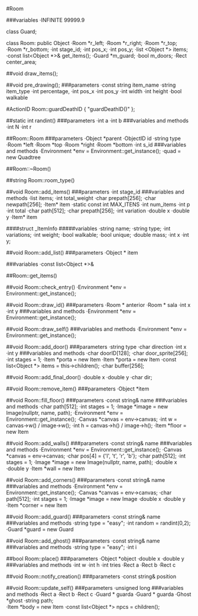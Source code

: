 #Room

###variables
    ·INFINITE 99999.9

class Guard;

class Room: public Object
	·Room *r_left;
	·Room *r_right;
	·Room *r_top;
	·Room *r_bottom;
	·int stage_id;
	·int pos_x;
	·int pos_y;
	·list <Object *> items;
    ·const list<Object *>& get_items();
	·Guard *m_guard;
    ·bool m_doors;
    ·Rect center_area;

##void draw_items();

##void pre_drawing();
###parameters
    ·const string item_name
    ·string item_type
    ·int percentage,
	·int pos_x
    ·int pos_y
    ·int width
    ·int height
    ·bool walkable

#ActionID Room::guardDeathID { "guardDeathID()" };

##static int randint()
###parameters
    ·int a
    ·int b
###variables and methods
    ·int N
    ·int r

##Room::Room
###parameters
    ·Object *parent
    ·ObjectID id
    ·string type
    ·Room *left
    ·Room *top
    ·Room *right
    ·Room *bottom
    ·int s_id
###variables and methods
    ·Environment *env = Environment::get_instance();
    ·quad = new Quadtree

##Room::~Room()

##string Room::room_type()

##void Room::add_items()
###parameters
    ·int stage_id
###variables and methods
    ·list<ItemInfo> items;
    ·int total_weight
    ·char prepath[256];
    ·char newpath[256];
    ·Item* item
    ·static const int MAX_ITENS
    ·int num_items
    ·int p
    ·int total
    ·char path[512];
    ·char prepath[256];
    ·int variation
    ·double x
    ·double y
    ·Item* item

####struct _ItemInfo
#####variables
    ·string name;
    ·string type;
    ·int variations;
    ·int weight;
    ·bool walkable;
    ·bool unique;
    ·double mass;
    ·int x
    ·int y;

##void Room::add_list()
###parameters
    ·Object  * item

###variables
    ·const list<Object *>&

##Room::get_items()

##void Room::check_entry()
    ·Environment *env = Environment::get_instance();

##void Room::draw_id()
###parameters
    ·Room * anterior
    ·Room * sala
    ·int x
    ·int y
###variables and methods
    ·Environment *env = Environment::get_instance();

##void Room::draw_self()
###variables and methods
    ·Environment *env = Environment::get_instance();

##void Room::add_door()
###parameters
    ·string type
    ·char direction
    ·int x
    ·int y
###variables and methods
    ·char doorID[128];
    ·char door_sprite[256];
    ·int stages = 1;
    ·Item *porta = new Item
    ·Item *porta = new Item
    ·const list<Object *> items = this->children();
    ·char buffer[256];

##void Room::add_final_door()
    ·double x
    ·double y
    ·char dir;

##void Room::remove_item()
###parameters
    ·Object *item

##void Room::fill_floor()
###parameters
    ·const string& name
###variables and methods
    ·char path[512];
    ·int stages = 1;
    ·Image *image = new Image(nullptr, name, path);
    ·Environment *env = Environment::get_instance();
    ·Canvas *canvas = env->canvas;
    ·int w = canvas->w() / image->w();
    ·int h = canvas->h() / image->h();
    ·Item *floor = new Item

##void Room::add_walls()
###parameters
    ·const string& name
###variables and methods
    ·Environment *env = Environment::get_instance();
    ·Canvas *canvas = env->canvas;
    ·char pos[4] = {'l', 't', 'r', 'b'};
    ·char path[512];
    ·int stages = 1;
    ·Image *image = new Image(nullptr, name, path);
    ·double x
    ·double y
    ·Item *wall = new Item

##void Room::add_corners()
###parameters
    ·const string& name
###variables and methods
    ·Environment *env = Environment::get_instance();
    ·Canvas *canvas = env->canvas;
    ·char path[512];
    ·int stages = 1;
    ·Image *image = new Image
    ·double x
    ·double y
    ·Item *corner = new Item

##void Room::add_guard()
###parameters
    ·const string& name
###variables and methods
    ·string type = "easy";
    ·int random = randint(0,2);
    ·Guard *guard = new Guard

##void Room::add_ghost()
###parameters
    ·const string& name
###variables and methods
    ·string type = "easy";
    ·int i

##bool Room::place()
###parameters
    ·Object *object
    ·double x
    ·double y
###variables and methods
    ·int w
    ·int h
    ·int tries
    ·Rect a
    ·Rect b
    ·Rect c

##void Room::notify_creation()
###parameters
    ·const string& position

##void Room::update_self()
###parameters
    ·unsigned long
###variables and methods
    ·Rect a
    ·Rect b
    ·Rect c
    ·Guard * guarda
    ·Guard * guarda
    ·Ghost *ghost
    ·string path;          
    ·Item *body = new Item
    ·const list<Object *> npcs = children();
